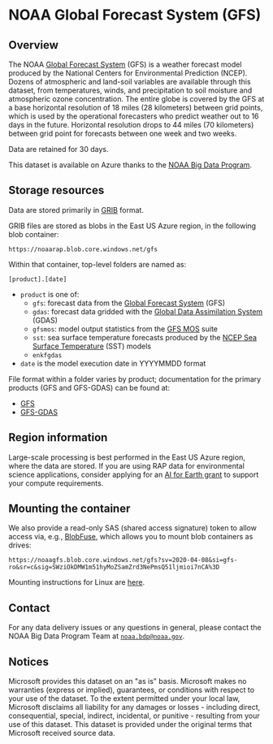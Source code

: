 # NOAA Global Forecast System (GFS)

## Overview

The NOAA [Global Forecast System](https://www.ncdc.noaa.gov/data-access/model-data/model-datasets/global-forcast-system-gfs) (GFS) is a weather forecast model produced by the National Centers for Environmental Prediction (NCEP). Dozens of atmospheric and land-soil variables are available through this dataset, from temperatures, winds, and precipitation to soil moisture and atmospheric ozone concentration. The entire globe is covered by the GFS at a base horizontal resolution of 18 miles (28 kilometers) between grid points, which is used by the operational forecasters who predict weather out to 16 days in the future. Horizontal resolution drops to 44 miles (70 kilometers) between grid point for forecasts between one week and two weeks.

Data are retained for 30 days.

This dataset is available on Azure thanks to the [NOAA Big Data Program](https://www.noaa.gov/organization/information-technology/big-data-program).


## Storage resources

Data are stored primarily in [GRIB](https://en.wikipedia.org/wiki/GRIB) format.

GRIB files are stored as blobs in the East US Azure region, in the following blob container:

`https://noaarap.blob.core.windows.net/gfs`

Within that container, top-level folders are named as:

`[product].[date]`

* `product` is one of:
  * `gfs`: forecast data from the [Global Forecast System](https://www.nco.ncep.noaa.gov/pmb/products/gfs/#GFS) (GFS)
  * `gdas`: forecast data gridded with the [Global Data Assimilation System](https://www.ncdc.noaa.gov/data-access/model-data/model-datasets/global-data-assimilation-system-gdas) (GDAS)
  * `gfsmos`: model output statistics from the [GFS MOS](https://www.weather.gov/mdl/mos_gfsmos_home) suite
  * `sst`: sea surface temperature forecasts produced by the [NCEP Sea Surface Temperature](https://www.nco.ncep.noaa.gov/pmb/products/sst/) (SST) models
  * `enkfgdas`
* `date` is the model execution date in YYYYMMDD format

File format within a folder varies by product; documentation for the primary products (GFS and GFS-GDAS) can be found at:

* [GFS](https://www.nco.ncep.noaa.gov/pmb/products/gfs/#GFS)
* [GFS-GDAS](https://www.nco.ncep.noaa.gov/pmb/products/gfs/#GDAS)


## Region information

Large-scale processing is best performed in the East US Azure region, where the data are stored.  If you are using RAP data for environmental science applications, consider applying for an [AI for Earth grant](http://aka.ms/ai4egrants) to support your compute requirements.


## Mounting the container

We also provide a read-only SAS (shared access signature) token to allow access via, e.g., [BlobFuse](https://github.com/Azure/azure-storage-fuse), which allows you to mount blob containers as drives:

`https://noaagfs.blob.core.windows.net/gfs?sv=2020-04-08&si=gfs-ro&sr=c&sig=SWziOkDMW1m51hyMoZSamZrd3NePmsQ51ljmioi7nCA%3D`

Mounting instructions for Linux are [here](https://docs.microsoft.com/en-us/azure/storage/blobs/storage-how-to-mount-container-linux).


## Contact

For any data delivery issues or any questions in general, please contact the NOAA Big Data Program Team at [`noaa.bdp@noaa.gov`](mailto:noaa.bdp@noaa.gov?subject=azure%20rap%20question).


## Notices

Microsoft provides this dataset on an "as is" basis.  Microsoft makes no warranties (express or implied), guarantees, or conditions with respect to your use of the dataset.  To the extent permitted under your local law, Microsoft disclaims all liability for any damages or losses - including direct, consequential, special, indirect, incidental, or punitive - resulting from your use of this dataset.  This dataset is provided under the original terms that Microsoft received source data.
